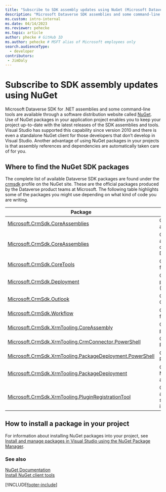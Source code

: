 ```yaml
---
title: "Subscribe to SDK assembly updates using NuGet (Microsoft Dataverse) | Microsoft Docs" # Intent and product brand in a unique string of 43-59 chars including spaces
description: "Microsoft Dataverse SDK assemblies and some command-line tools are available through nuget.org. Use of NuGet packages in your application project enables you to keep your project up-to-date with the latest releases of the SDK assemblies and tools." # 115-145 characters including spaces. This abstract displays in the search result.
ms.custom: intro-internal
ms.date: 04/14/2023
ms.reviewer: pehecke
ms.topic: article
author: phecke # GitHub ID
ms.author: pehecke # MSFT alias of Microsoft employees only
search.audienceType: 
  - developer
contributors:
 - JimDaly
---
```


# Subscribe to SDK assembly updates using NuGet

Microsoft Dataverse SDK for .NET assemblies and some command-line tools are available through a software distribution website called [NuGet](https://www.nuget.org). Use of NuGet packages in your application project enables you to keep your project up-to-date with the latest releases of the SDK assemblies and tools. Visual Studio has supported this capability since version 2010 and there is even a standalone NuGet client for those developers that don’t develop in Visual Studio. Another advantage of using NuGet packages in your projects is that assembly references and dependencies are automatically taken care of for you.

## Where to find the NuGet SDK packages

The complete list of available Dataverse SDK packages are found under the [crmsdk](https://www.nuget.org/profiles/crmsdk) profile on the NuGet site. These are the official packages produced by the Dataverse product teams at Microsoft. The following table highlights some of the packages you might use depending on what kind of code you are writing.

|Package|Description|
|---------|---------|
|[Microsoft.CrmSdk.CoreAssemblies](https://www.nuget.org/packages/Microsoft.CrmSdk.CoreAssemblies/)|Contains the Microsoft.Xrm.Sdk.dll and Microsoft.Crm.Sdk.Proxy.dll assemblies for .NET Framework based application development.|
|[Microsoft.CrmSdk.CoreAssemblies](https://www.nuget.org/packages/Microsoft.CrmSdk.CoreAssemblies/)|Contains the Microsoft.Xrm.Sdk.dll and Microsoft.Crm.Sdk.Proxy.dll assemblies for .NET Framework and .NET Core based application development. Use this package, instead of CoreAssemblies, for new Dataverse development.|
|[Microsoft.CrmSdk.CoreTools](https://www.nuget.org/packages/Microsoft.CrmSdk.CoreTools/)|Contains Dataverse development tools. See [Dataverse development tools](../download-tools-nuget.md) for instructions on how to install and update these tools.|
|[Microsoft.CrmSdk.Deployment](https://www.nuget.org/packages/Microsoft.CrmSdk.Deployment/)|Contains the Microsoft.Xrm.Sdk.Deployment.dll assembly. Use this package for deployment, configuration, and monitoring of organizations (environments).|
|[Microsoft.CrmSdk.Outlook](https://www.nuget.org/packages/Microsoft.CrmSdk.Outlook/)|Contains the Microsoft.Crm.Outlook.dll assembly. Use this package for Outlook client and service related development.|
|[Microsoft.CrmSdk.Workflow](https://www.nuget.org/packages/Microsoft.CrmSdk.Workflow/)|Contains the Microsoft.Xrm.Sdk.Workflow.dll assembly. Use this package for custom workflow activity development.|
|[Microsoft.CrmSdk.XrmTooling.CoreAssembly](https://www.nuget.org/packages/Microsoft.CrmSdk.XrmTooling.CoreAssembly/)|Contains the Microsoft.Xrm.Tooling.Connector assembly. Use this package for [XRM Tooling](../xrm-tooling/build-windows-client-applications-xrm-tools.md) based Windows client application development.|
|[Microsoft.CrmSdk.XrmTooling.CrmConnector.PowerShell](https://www.nuget.org/packages/Microsoft.CrmSdk.XrmTooling.CrmConnector.PowerShell/)|Contains the assemblies for using the XRM Tooling connector with Powershell |
|[Microsoft.CrmSdk.XrmTooling.PackageDeployment.PowerShell](https://www.nuget.org/packages/Microsoft.CrmSdk.XrmTooling.PackageDeployment.PowerShell/)| Contains the assemblies for Dataverse package deployment using Powershell|
|[Microsoft.CrmSdk.XrmTooling.PackageDeployment](https://www.nuget.org/packages/Microsoft.CrmSdk.XrmTooling.PackageDeployment/)|Contains the Microsoft.Xrm.Tooling.PackageDeployment.CrmPackageExtentionBase.dll assembly|
|[Microsoft.CrmSdk.XrmTooling.PluginRegistrationTool](https://www.nuget.org/packages/Microsoft.CrmSdk.XrmTooling.PluginRegistrationTool/)|Contains the Plug-in Registration tool required to register plug-in assemblies, custom workflow activity assemblies, virtual entitles, and service endpoints with Dataverse. See [Dataverse development tools](../download-tools-nuget.md) for instructions on how to install and update the tool. |


## How to install a package in your project

 For information about installing NuGet packages into your project, see [Install and manage packages in Visual Studio using the NuGet Package Manager](/nuget/consume-packages/install-use-packages-visual-studio).
  
### See also

[NuGet Documentation](/nuget/)  
[Install NuGet client tools](https://learn.microsoft.com/nuget/install-nuget-client-tools)

[!INCLUDE[footer-include](../../../includes/footer-banner.md)]
